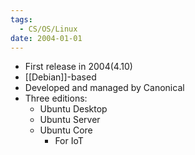 ```yaml
---
tags:
  - CS/OS/Linux
date: 2004-01-01
---
```



- First release in 2004(4.10)
- [[Debian]]-based
- Developed and managed by Canonical
- Three editions:
	- Ubuntu Desktop
	- Ubuntu Server
	- Ubuntu Core
		- For IoT